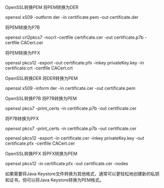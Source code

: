 OpenSSL转换PEM
将PEM转换为DER

openssl x509 -outform der -in certificate.pem -out certificate.der

将PEM转换为P7B

openssl crl2pkcs7 -nocrl -certfile certificate.cer -out certificate.p7b -certfile CACert.cer

将PEM转换为PFX

openssl pkcs12 -export -out certificate.pfx -inkey privateKey.key -in certificate.crt -certfile CACert.crt

OpenSSL转换DER
将DER转换为PEM

openssl x509 -inform der -in certificate.cer -out certificate.pem

OpenSSL转换P7B
将P7B转换为PEM

openssl pkcs7 -print_certs -in certificate.p7b -out certificate.cer

将P7B转换为PFX

openssl pkcs7 -print_certs -in certificate.p7b -out certificate.cer

openssl pkcs12 -export -in certificate.cer -inkey privateKey.key -out certificate.pfx -certfile CACert.cer

OpenSSL转换PFX
将PFX转换为PEM

openssl pkcs12 -in certificate.pfx -out certificate.cer -nodes

如果需要将Java Keystore文件转换为其他格式，通常可以更轻松地创建新的私钥和证书，但可以将Java Keystore转换为PEM格式。